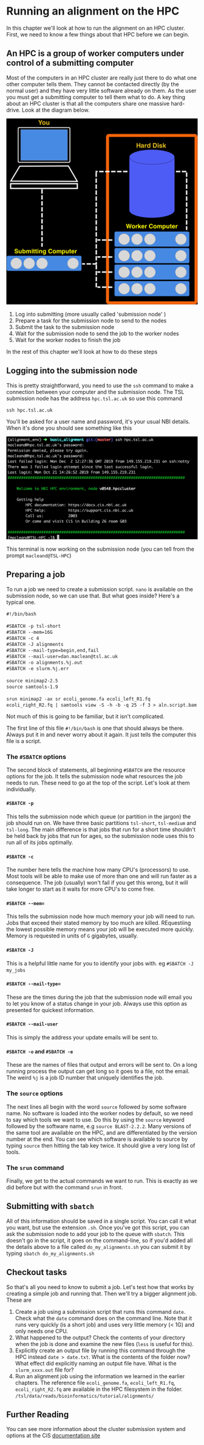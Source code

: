 # Running an alignment on the HPC

In this chapter we'll look at how to run the alignment on an HPC cluster. First, we need to know a few things about that HPC before we can begin.

## An HPC is a group of worker computers under control of a submitting computer

Most of the computers in an HPC cluster are really just there to do what one other computer tells them. They cannot be contacted directly (by the normal user) and they have very little software already on them. As the user you must get a submitting computer to tell them what to do. A key thing about an HPC cluster is that all the computers share one massive hard-drive. Look at the diagram below. 

![](hpc_graphic.png)

  1. Log into submitting  (more usually called 'submission node' )
  2. Prepare a task for the submission node to send to the nodes
  3. Submit the task to the submission node
  4. Wait for the submission node to send the job to the worker nodes
  5. Wait for the worker nodes to finish the job
  
In the rest of this chapter we'll look at how to do these steps

## Logging into the submission node

This is pretty straightforward, you need to use the `ssh` command to make a connection between your computer and the submission node. The TSL submission node has the address `hpc.tsl.ac.uk` so use this command

```
ssh hpc.tsl.ac.uk
```

You'll be asked for a user name and password, it's your usual NBI details. When it's done you should see something like this

![](login.png)


This terminal is now working on the submission node (you can tell from the prompt `macleand@TSL-HPC`)

## Preparing a job

To run a job we need to create a submission script. `nano` is available on the submission node, so we can use that. But what goes inside? Here's a typical one.

```
#!/bin/bash

#SBATCH -p tsl-short
#SBATCH --mem=16G
#SBATCH -c 4
#SBATCH -J alignments
#SBATCH --mail-type=begin,end,fail
#SBATCH --mail-user=dan.maclean@tsl.ac.uk
#SBATCH -o alignments.%j.out
#SBATCH -e slurm.%j.err

source minimap2-2.5
source samtools-1.9

srun minimap2 -ax sr ecoli_genome.fa ecoli_left_R1.fq ecoli_right_R2.fq | samtools view -S -h -b -q 25 -f 3 > aln.script.bam

```


Not much of this is going to be familiar, but it isn't complicated. 

The first line of this file `#!/bin/bash` is one that should always be there. Always put it in and never worry about it again. It just tells the computer this file is a script.

### The `#SBATCH` options

The second block of statements, all beginning `#SBATCH` are the resource options for the job. It tells the submission node what resources the job needs to run. These need to go at the top of the script. Let's look at them individually.

#### `#SBATCH -p`

This tells the submission node which queue (or partition in the jargon) the job should run on. We have three basic partitions `tsl-short`, `tsl-medium` and `tsl-long`. The main difference is that jobs that run for a short time shouldn't be held back by jobs that run for ages, so the submission node uses this to run all of its jobs optimally.

#### `#SBATCH -c`

The number here tells the machine how many CPU's (processors) to use. Most tools will be able to make use of more than one and will run faster as a consequence. The job (usually) won't fail if you get this wrong, but it will take longer to start as it waits for more CPU's to come free.

#### `#SBATCH --mem=` 

This tells the submission node how much memory your job will need to run. Jobs that exceed their stated memory by too much are killed. REquestiing the lowest possible memory means your job will be executed more quickly. Memory is requested in units of `G` gigabytes, usually.

#### `#SBATCH -J`

This is a helpful little name for you to identify your jobs with. eg `#SBATCH -J my_jobs`

#### `#SBATCH --mail-type=`

These are the times during the job that the submission node will email you to let you know of a status change in your job. Always use this option as presented for quickest information.

#### `#SBATCH --mail-user`

This is simply the address your update emails will be sent to.

#### `#SBATCH -o` and `#SBATCH -e` 

These are the names of files that output and errors will be sent to. On a long running process the output can get long so it goes to a file, not the email. The weird `%j` is a job ID number that uniquely identifies the job.


### The `source` options 

The next lines all begin with the word `source` followed by some software name. No software is loaded into the worker nodes by default, so we need to say which tools we want to use. Do this by using the `source` keyword followed by the software name, e.g `source BLAST-2.2.2`. Many versions of the same tool are available on the HPC, and are differentiated by the version number at the end. You can see which software is available to source by typing `source` then hitting the tab key twice. It should give a very long list of tools.

### The `srun` command

Finally, we get to the actual commands we want to run. This is exactly as we did before but with the command `srun` in front. 

## Submitting with `sbatch`

All of this information should be saved in a single script. You can call it what you want, but use the extension `.sh`. Once you've got this script, you can ask the submission node to add your job to the queue with `sbatch`. This doesn't go in the script, it goes on the command-line, so if you'd added all the details above to a file called `do_my_alignments.sh` you can submit it by typing `sbatch do_my_alignments.sh`

## Checkout tasks

So that's all you need to know to submit a job. Let's test how that works by creating a simple job and running that. Then we'll try a bigger alignment job. These are 


  1. Create a job using a submission script that runs this command `date`. Check what the `date` command does on the command line. Note that it runs very quickly (is a short job) and uses very little memory (< 1G) and only needs one CPU.
  2. What happened to the output? Check the contents of your directory when the job is done and examine the new files (`less` is useful for this). 
  3. Explicitly create an output file by running this command through the HPC instead `date > date.txt`. What is the contents of the folder now? What effect did explicitly naming an output file have. What is the `slurm_xxxx.out` file for?
  4. Run an alignment job using the information we learned in the earlier chapters. The reference file `ecoli_genome.fa`, `ecoli_left_R1.fq`, `ecoli_right_R2.fq` are available in the HPC filesystem in the folder. `/tsl/data/reads/bioinformatics/tutorial/alignments/` 
  
## Further Reading

You can see more information about the cluster submission system and options at the CiS [documentation site](https://docs.cis.nbi.ac.uk/display/CIS/Run+a+simple+job+on+the+cluster) 
